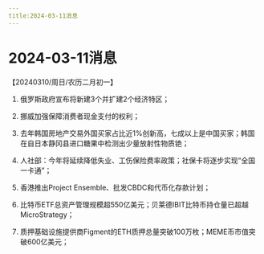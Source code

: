 ```yaml
---
title:2024-03-11消息
---
```

# 2024-03-11消息
【20240310/周日/农历二月初一】

1. 俄罗斯政府宣布将新建3个并扩建2个经济特区；

2. 挪威加强保障消费者现金支付的权利；

3. 去年韩国房地产交易外国买家占比近1%创新高，七成以上是中国买家；韩国在自日本静冈县进口糖果中检测出少量放射性物质铯；

4. 人社部：今年将延续降低失业、工伤保险费率政策；社保卡将逐步实现“全国一卡通”；

5. 香港推出Project Ensemble、批发CBDC和代币化存款计划；

6. 比特币ETF总资产管理规模超550亿美元；贝莱德IBIT比特币持仓量已超越MicroStrategy；

7. 质押基础设施提供商Figment的ETH质押总量突破100万枚；MEME币市值突破600亿美元；